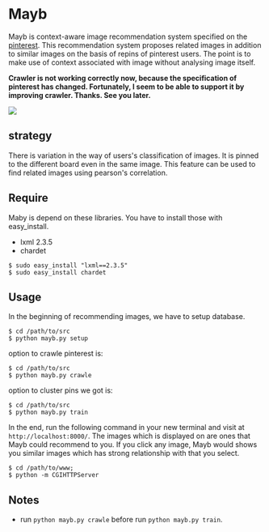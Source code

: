 Mayb
====

Mayb is context-aware image recommendation system specified on the [pinterest](http://pinterest.com/). This recommendation system proposes related images in addition to similar images on the basis of repins of pinterest users. The point is to make use of context associated with image without analysing image itself.


**Crawler is not working correctly now, because the specification of pinterest has changed. Fortunately, I seem to be able to support it by improving crawler. Thanks. See you later.**


<img src="https://raw.github.com/after12am/Mayb/master/doc/Mayb.png"/>


## strategy

There is variation in the way of users's classification of images. It is pinned to the different board even in the same image. This feature can be used to find related images using pearson's correlation. 


## Require

Maby is depend on these libraries. You have to install those with easy_install.

* lxml 2.3.5
* chardet

```
$ sudo easy_install "lxml==2.3.5"
$ sudo easy_install chardet
```

## Usage

In the beginning of recommending images, we have to setup database.

```
$ cd /path/to/src
$ python mayb.py setup
```

option to crawle pinterest is:

```
$ cd /path/to/src
$ python mayb.py crawle
```

option to cluster pins we got is:

```
$ cd /path/to/src
$ python mayb.py train
```

In the end, run the following command in your new terminal and visit at `http://localhost:8000/`. 
The images which is displayed on are ones that Mayb could recommend to you. If you click any image, 
Mayb would shows you similar images which has strong relationship with that you select.

```
$ cd /path/to/www;
$ python -m CGIHTTPServer
```

## Notes

* run `python mayb.py crawle` before run `python mayb.py train`.
